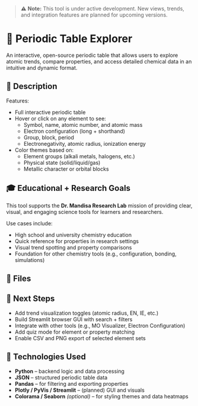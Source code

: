 > ⚠️ **Note:** This tool is under active development. New views, trends, and integration features are planned for upcoming versions.

# 🧪 Periodic Table Explorer

An interactive, open-source periodic table that allows users to explore atomic trends, compare properties, and access detailed chemical data in an intuitive and dynamic format.


## 🧬 Description

Features:
- Full interactive periodic table
- Hover or click on any element to see:
  - Symbol, name, atomic number, and atomic mass  
  - Electron configuration (long + shorthand)  
  - Group, block, period  
  - Electronegativity, atomic radius, ionization energy  
- Color themes based on:
  - Element groups (alkali metals, halogens, etc.)  
  - Physical state (solid/liquid/gas)  
  - Metallic character or orbital blocks


## 🎓 Educational + Research Goals

This tool supports the **Dr. Mandisa Research Lab** mission of providing clear, visual, and engaging science tools for learners and researchers.

Use cases include:
- High school and university chemistry education  
- Quick reference for properties in research settings  
- Visual trend spotting and property comparisons  
- Foundation for other chemistry tools (e.g., configuration, bonding, simulations)


## 📁 Files



## 🧠 Next Steps

- Add trend visualization toggles (atomic radius, EN, IE, etc.)  
- Build Streamlit browser GUI with search + filters  
- Integrate with other tools (e.g., MO Visualizer, Electron Configuration)  
- Add quiz mode for element or property matching  
- Enable CSV and PNG export of selected element sets


## 🧰 Technologies Used

- **Python** – backend logic and data processing  
- **JSON** – structured periodic table data  
- **Pandas** – for filtering and exporting properties  
- **Plotly / PyVis / Streamlit** – (planned) GUI and visuals  
- **Colorama / Seaborn** *(optional)* – for styling themes and data heatmaps  
